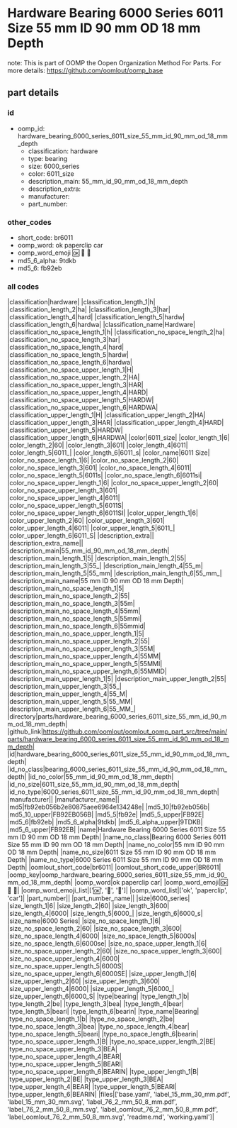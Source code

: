 # Hardware Bearing 6000 Series 6011 Size 55 mm ID 90 mm OD 18 mm Depth  

note: This is part of OOMP the Oopen Organization Method For Parts. For more details: https://github.com/oomlout/oomp_base

##  part details





### id
* oomp_id: hardware_bearing_6000_series_6011_size_55_mm_id_90_mm_od_18_mm_depth
  * classification: hardware
  * type: bearing
  * size: 6000_series
  * color: 6011_size
  * description_main: 55_mm_id_90_mm_od_18_mm_depth
  * description_extra: 
  * manufacturer: 
  * part_number: 

### other_codes
* short_code: br6011
* oomp_word: ok paperclip car
* oomp_word_emoji :ok: :paperclip: :car:
* md5_6_alpha: 9tdkb
* md5_6: fb92eb

### all codes 
|classification|hardware|
|classification_length_1|h|
|classification_length_2|ha|
|classification_length_3|har|
|classification_length_4|hard|
|classification_length_5|hardw|
|classification_length_6|hardwa|
|classification_name|Hardware|
|classification_no_space_length_1|h|
|classification_no_space_length_2|ha|
|classification_no_space_length_3|har|
|classification_no_space_length_4|hard|
|classification_no_space_length_5|hardw|
|classification_no_space_length_6|hardwa|
|classification_no_space_upper_length_1|H|
|classification_no_space_upper_length_2|HA|
|classification_no_space_upper_length_3|HAR|
|classification_no_space_upper_length_4|HARD|
|classification_no_space_upper_length_5|HARDW|
|classification_no_space_upper_length_6|HARDWA|
|classification_upper_length_1|H|
|classification_upper_length_2|HA|
|classification_upper_length_3|HAR|
|classification_upper_length_4|HARD|
|classification_upper_length_5|HARDW|
|classification_upper_length_6|HARDWA|
|color|6011_size|
|color_length_1|6|
|color_length_2|60|
|color_length_3|601|
|color_length_4|6011|
|color_length_5|6011_|
|color_length_6|6011_s|
|color_name|6011 Size|
|color_no_space_length_1|6|
|color_no_space_length_2|60|
|color_no_space_length_3|601|
|color_no_space_length_4|6011|
|color_no_space_length_5|6011s|
|color_no_space_length_6|6011si|
|color_no_space_upper_length_1|6|
|color_no_space_upper_length_2|60|
|color_no_space_upper_length_3|601|
|color_no_space_upper_length_4|6011|
|color_no_space_upper_length_5|6011S|
|color_no_space_upper_length_6|6011SI|
|color_upper_length_1|6|
|color_upper_length_2|60|
|color_upper_length_3|601|
|color_upper_length_4|6011|
|color_upper_length_5|6011_|
|color_upper_length_6|6011_S|
|description_extra||
|description_extra_name||
|description_main|55_mm_id_90_mm_od_18_mm_depth|
|description_main_length_1|5|
|description_main_length_2|55|
|description_main_length_3|55_|
|description_main_length_4|55_m|
|description_main_length_5|55_mm|
|description_main_length_6|55_mm_|
|description_main_name|55 mm ID 90 mm OD 18 mm Depth|
|description_main_no_space_length_1|5|
|description_main_no_space_length_2|55|
|description_main_no_space_length_3|55m|
|description_main_no_space_length_4|55mm|
|description_main_no_space_length_5|55mmi|
|description_main_no_space_length_6|55mmid|
|description_main_no_space_upper_length_1|5|
|description_main_no_space_upper_length_2|55|
|description_main_no_space_upper_length_3|55M|
|description_main_no_space_upper_length_4|55MM|
|description_main_no_space_upper_length_5|55MMI|
|description_main_no_space_upper_length_6|55MMID|
|description_main_upper_length_1|5|
|description_main_upper_length_2|55|
|description_main_upper_length_3|55_|
|description_main_upper_length_4|55_M|
|description_main_upper_length_5|55_MM|
|description_main_upper_length_6|55_MM_|
|directory|parts/hardware_bearing_6000_series_6011_size_55_mm_id_90_mm_od_18_mm_depth|
|github_link|https://github.com/oomlout/oomlout_oomp_part_src/tree/main/parts/hardware_bearing_6000_series_6011_size_55_mm_id_90_mm_od_18_mm_depth|
|id|hardware_bearing_6000_series_6011_size_55_mm_id_90_mm_od_18_mm_depth|
|id_no_class|bearing_6000_series_6011_size_55_mm_id_90_mm_od_18_mm_depth|
|id_no_color|55_mm_id_90_mm_od_18_mm_depth|
|id_no_size|6011_size_55_mm_id_90_mm_od_18_mm_depth|
|id_no_type|6000_series_6011_size_55_mm_id_90_mm_od_18_mm_depth|
|manufacturer||
|manufacturer_name||
|md5|fb92eb056b2e80875aee6964e134248e|
|md5_10|fb92eb056b|
|md5_10_upper|FB92EB056B|
|md5_5|fb92e|
|md5_5_upper|FB92E|
|md5_6|fb92eb|
|md5_6_alpha|9tdkb|
|md5_6_alpha_upper|9TDKB|
|md5_6_upper|FB92EB|
|name|Hardware Bearing 6000 Series 6011 Size 55 mm ID 90 mm OD 18 mm Depth|
|name_no_class|Bearing 6000 Series 6011 Size 55 mm ID 90 mm OD 18 mm Depth|
|name_no_color|55 mm ID 90 mm OD 18 mm Depth|
|name_no_size|6011 Size 55 mm ID 90 mm OD 18 mm Depth|
|name_no_type|6000 Series 6011 Size 55 mm ID 90 mm OD 18 mm Depth|
|oomlout_short_code|br6011|
|oomlout_short_code_upper|BR6011|
|oomp_key|oomp_hardware_bearing_6000_series_6011_size_55_mm_id_90_mm_od_18_mm_depth|
|oomp_word|ok paperclip car|
|oomp_word_emoji|:ok: :paperclip: :car:|
|oomp_word_emoji_list|[':ok:', ':paperclip:', ':car:']|
|oomp_word_list|['ok', 'paperclip', 'car']|
|part_number||
|part_number_name||
|size|6000_series|
|size_length_1|6|
|size_length_2|60|
|size_length_3|600|
|size_length_4|6000|
|size_length_5|6000_|
|size_length_6|6000_s|
|size_name|6000 Series|
|size_no_space_length_1|6|
|size_no_space_length_2|60|
|size_no_space_length_3|600|
|size_no_space_length_4|6000|
|size_no_space_length_5|6000s|
|size_no_space_length_6|6000se|
|size_no_space_upper_length_1|6|
|size_no_space_upper_length_2|60|
|size_no_space_upper_length_3|600|
|size_no_space_upper_length_4|6000|
|size_no_space_upper_length_5|6000S|
|size_no_space_upper_length_6|6000SE|
|size_upper_length_1|6|
|size_upper_length_2|60|
|size_upper_length_3|600|
|size_upper_length_4|6000|
|size_upper_length_5|6000_|
|size_upper_length_6|6000_S|
|type|bearing|
|type_length_1|b|
|type_length_2|be|
|type_length_3|bea|
|type_length_4|bear|
|type_length_5|beari|
|type_length_6|bearin|
|type_name|Bearing|
|type_no_space_length_1|b|
|type_no_space_length_2|be|
|type_no_space_length_3|bea|
|type_no_space_length_4|bear|
|type_no_space_length_5|beari|
|type_no_space_length_6|bearin|
|type_no_space_upper_length_1|B|
|type_no_space_upper_length_2|BE|
|type_no_space_upper_length_3|BEA|
|type_no_space_upper_length_4|BEAR|
|type_no_space_upper_length_5|BEARI|
|type_no_space_upper_length_6|BEARIN|
|type_upper_length_1|B|
|type_upper_length_2|BE|
|type_upper_length_3|BEA|
|type_upper_length_4|BEAR|
|type_upper_length_5|BEARI|
|type_upper_length_6|BEARIN|
|files|['base.yaml', 'label_15_mm_30_mm.pdf', 'label_15_mm_30_mm.svg', 'label_76_2_mm_50_8_mm.pdf', 'label_76_2_mm_50_8_mm.svg', 'label_oomlout_76_2_mm_50_8_mm.pdf', 'label_oomlout_76_2_mm_50_8_mm.svg', 'readme.md', 'working.yaml']|
